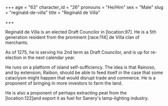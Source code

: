 +++
age = "63"
character_id = "26"
pronouns = "He/Him"
sex = "Male"
slug = "reginald-de-villa"
title = "Reginald de Villa"

+++

Reginald de Villa is an elected Draft Councilor in \[location:97\]. He is a 5th generation resident from the prominent \[race:114\] de Villa clan of merchants.

As of 1275, he is serving his 2nd term as Draft Councilor, and is up for re-election in the next calendar year.  

He runs on a platform of island self-sufficiency. The idea is that Rainoso, and by extension, Raibon, should be able to feed itself in the case that some cataclysm might happen that would disrupt trade and commerce. He is a proponent of bringing in more investors to farm the land.

He is also a proponent of perhaps extracting peat from the \[location:122\]and export it as fuel for Sanery's lamp-lighting industry.

